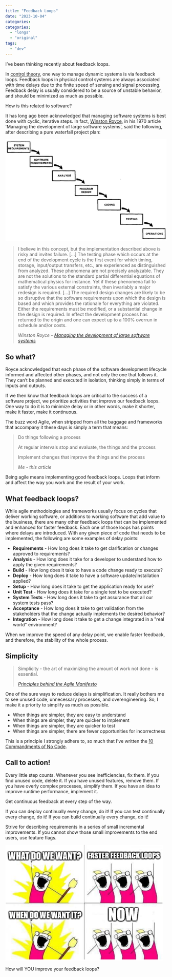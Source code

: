 ```yaml
---
title: "Feedback Loops"
date: "2023-10-04"
categories:
categories:
  - "longs"
  - "original"
tags:
  - "dev"
---
```


I’ve been thinking recently about feedback loops.

In [control theory](https://en.wikipedia.org/wiki/Control_theory), one way to manage dynamic systems is via feedback loops. Feedback loops in physical control systems are always associated with time delays due to the finite speed of sensing and signal processing. Feedback delay is usually considered to be a source of unstable behavior, and should be minimized as much as possible.

How is this related to software?

It has long ago been acknowledged that managing software systems is best done with cyclic, iterative steps. In fact, [Winston Royce](https://en.wikipedia.org/wiki/Winston_W._Royce), in his 1970 article 'Managing the development of large software systems', said the following, after describing a pure waterfall project plan:

![](waterfall.png)

> I believe in this concept, but the implementation described above is risky and invites failure. […] The testing phase which occurs at the end of the development cycle is the first event for which timing, storage, input/output transfers, etc., are experienced as distinguished from analyzed. These phenomena are not precisely analyzable. They are not the solutions to the standard partial differential equations of mathematical physics for instance. Yet if these phenomena fail to satisfy the various external constraints, then invariably a major redesign is required. […] The required design changes are likely to be so disruptive that the software requirements upon which the design is based and which provides the rationale for everything are violated. Either the requirements must be modified, or a substantial change in the design is required. In effect the development process has returned to the origin and one can expect up to a 100% overrun in schedule and/or costs.
>
> <cite> Winston Royce - [Managing the development of large software systems](https://doi.org/10.7551/mitpress/12274.003.0035) </cite>

## So what?

Royce acknowledged that each phase of the software development lifecycle informed and affected other phases, and not only the one that follows it. They can’t be planned and executed in isolation, thinking simply in terms of inputs and outputs.

If we then know that feedback loops are critical to the success of a software project, we prioritize activities that improve our feedback loops.
One way to do it is to minimize delay or in other words, make it shorter, make it faster, make it continuous. 

The buzz word Agile, when stripped from all the baggage and frameworks that accompany it these days is simply a term that means:

> Do things following a process
>
> At regular intervals stop and evaluate, the things and the process
> 
> Implement changes that improve the things and the process
>
> <cite> Me - this article </cite>

Being agile means implementing good feedback loops. Loops that inform and affect the way you work and the result of your work.

## What feedback loops?

While agile methodologies and frameworks usually focus on cycles that deliver working software, or additions to working software that add value to the business, there are many other feedback loops that can be implemented and enhanced for faster feedback. Each one of those loops has points where delays are introduced.
With any given piece of code that needs to be implemented, the following are some examples of delay points:

- **Requirements** - How long does it take to get clarification or changes approved to requirements?
- **Analysis** - How long does it take for a developer to understand how to apply the given requirements?
- **Build** - How long does it take to have a code change ready to execute?
- **Deploy** - How long does it take to have a software update/installation applied?
- **Setup** - How long does it take to get the application ready for use?
- **Unit Test** - How long does it take for a single test to be executed?
- **System Tests** - How long does it take to get assurance that all our system tests pass?
- **Acceptance** - How long does it take to get validation from the stakeholders that the change actually implements the desired behavior?
- **Integration** - How long does it take to get a change integrated in a "real world" environment?

When we improve the speed of any delay point, we enable faster feedback, and therefore, the stability of the whole process.

## Simplicity

> Simplicity - the art of maximizing the amount of work not done - is essential.
>
> <cite> [Principles behind the Agile Manifesto](https://agilemanifesto.org/principles.html) </cite>

One of the sure ways to reduce delays is simplification.
It really bothers me to see unused code, unnecessary processes, and overengineering. So, I make it a priority to simplify as much as possible.

- When things are simpler, they are easy to understand
- When things are simpler, they are quicker to implement
- When things are simpler, they are quicker to test
- When things are simpler, there are fewer opportunities for incorrectness

This is a principle I strongly adhere to, so much that I've written the [10 Commandments of No Code](/2022/02/why-delete-code/).

## Call to action!

Every little step counts. Whenever you see inefficiencies, fix them.
If you find unused code, delete it. If you have unused features, remove them.
If you have overly complex processes, simplify them. 
If you have an idea to improve runtime performance, implement it.

Get continuous feedback at every step of the way.

If you can deploy continually every change, do it!
If you can test continually every change, do it!
If you can build continually every change, do it!

Strive for describing requirements in a series of small incremental improvements.
If you cannot show those small improvements to the end users, use feature flags.

![](what-do-we-want.png)

How will YOU improve your feedback loops?